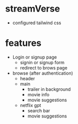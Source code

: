 # streamVerse

 - configured tailwind css

 # features
   - Login or signup page
       - signin or signup form
       - redirect to brows page
   - browse (after authentication)
       - header
       - main
          - trailer in background
          - movie info
          - movie suggestions
       - netflix gpt
          - search bar
          - movie suggestions   
